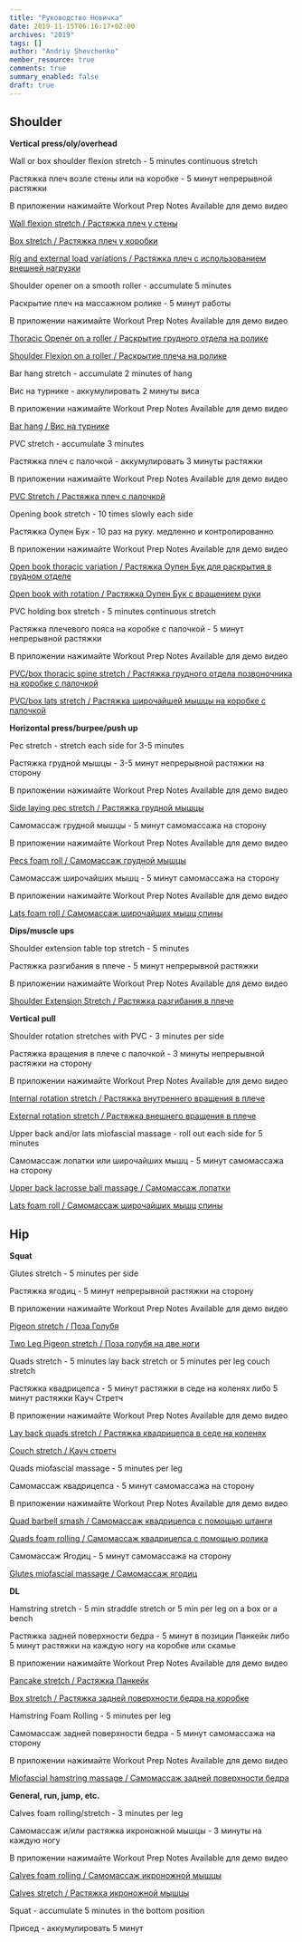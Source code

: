 ```yaml
---
title: "Руководство Новичка"
date: 2019-11-15T06:16:17+02:00
archives: "2019"
tags: []
author: "Andriy Shevchenko"
member_resource: true
comments: true
summary_enabled: false
draft: true
---
```

## Shoulder

**Vertical press/oly/overhead**

Wall or box shoulder flexion stretch - 5 minutes continuous stretch

Растяжка плеч возле стены или на коробке - 5 минут непрерывной растяжки

В приложении нажимайте Workout Prep Notes Available для демо видео

[Wall flexion stretch / Растяжка плеч у стены](https://www.youtube.com/watch?v=ttJru61sWk0) 

[Box stretch / Растяжка плеч у коробки](https://www.youtube.com/watch?v=bgjtkiVD1pQ) 

[Rig and external load variations / Растяжка плеч с использованием внешней нагрузки](https://www.youtube.com/watch?v=VVeTLV6KoPQ)

Shoulder opener on a smooth roller - accumulate 5 minutes

Раскрытие плеч на массажном ролике - 5 минут работы

В приложении нажимайте Workout Prep Notes Available для демо видео

[Thoracic Opener on a roller / Раскрытие грудного отдела на ролике](https://youtu.be/9LJDGUulS_8?t=600)

[Shoulder Flexion on a roller / Раскрытие плеча на ролике](https://www.youtube.com/watch?v=4_DUZpPAhVc)

Bar hang stretch - accumulate 2 minutes of hang

Вис на турнике - аккумулировать 2 минуты виса

В приложении нажимайте Workout Prep Notes Available для демо видео

[Bar hang / Вис на турнике](https://www.youtube.com/watch?v=f6EF4CnSo0Y)

PVC stretch - accumulate 3 minutes

Растяжка плеч с палочкой - аккумулировать 3 минуты растяжки

В приложении нажимайте Workout Prep Notes Available для демо видео

[PVC Stretch / Растяжка плеч с палочкой](https://www.youtube.com/watch?v=iYd1Cak8I5E)

Opening book stretch - 10 times slowly each side

Растяжка Оупен Бук - 10 раз на руку. медленно и контролированно

В приложении нажимайте Workout Prep Notes Available для демо видео

[Open book thoracic variation / Растяжка Оупен Бук для раскрытия в грудном отделе](https://www.youtube.com/watch?v=9LJDGUulS_8&feature=youtu.be&t=450)

[Open book with rotation / Растяжка Оупен Бук с вращением руки](https://youtu.be/o9CeFRr5CE0?t=323)

PVC holding box stretch - 5 minutes continuous stretch

Растяжка плечевого пояса на коробке с палочкой - 5 минут непрерывной растяжки

В приложении нажимайте Workout Prep Notes Available для демо видео

[PVC/box thoracic spine stretch / Растяжка грудного отдела позвоночника на коробке с палочкой](https://www.youtube.com/watch?v=9LJDGUulS_8&feature=youtu.be&t=667)

[PVC/box lats stretch / Растяжка широчайшей мышцы на коробке с палочкой](https://youtu.be/Wx9lG1VTf-Q?t=300)

**Horizontal press/burpee/push up** 

Pec stretch - stretch each side for 3-5 minutes

Растяжка грудной мышцы - 3-5 минут непрерывной растяжки на сторону

В приложении нажимайте Workout Prep Notes Available для демо видео

[Side laying pec stretch / Растяжка грудной мышцы](https://www.youtube.com/watch?v=JtxpCTVhWfE) 

Самомассаж грудной мышцы - 5 минут самомассажа на сторону

В приложении нажимайте Workout Prep Notes Available для демо видео

[Pecs foam roll / Самомассаж грудной мышцы](https://www.youtube.com/watch?v=rwd_LSaKOYM)

Самомассаж широчайших мышц - 5 минут самомассажа на сторону

В приложении нажимайте Workout Prep Notes Available для демо видео

[Lats foam roll / Самомассаж широчайших мышц спины](https://youtu.be/Wx9lG1VTf-Q?t=240) 

**Dips/muscle ups**

Shoulder extension table top stretch - 5 minutes

Растяжка разгибания в плече - 5 минут непрерывной растяжки

В приложении нажимайте Workout Prep Notes Available для демо видео

[Shoulder Extension Stretch / Растяжка разгибания в плече](https://www.youtube.com/watch?v=iEHyNhW9VKk)

**Vertical pull**

Shoulder rotation stretches with PVC - 3 minutes per side

Растяжка вращения в плече с палочкой - 3 минуты непрерывной растяжки на сторону

В приложении нажимайте Workout Prep Notes Available для демо видео

[Internal rotation stretch / Растяжка внутреннего вращения в плече](https://youtu.be/K938ohitkWo?t=55)

[External rotation stretch / Растяжка внешнего вращения в плече](https://youtu.be/K938ohitkWo?t=102)

Upper back and/or lats miofascial massage - roll out each side for 5 minutes

Самомассаж лопатки или широчайших мышц - 5 минут самомассажа на сторону

[Upper back lacrosse ball massage / Самомассаж лопатки](https://youtu.be/wyh3W3wXxCU?t=163)

[Lats foam roll / Самомассаж широчайших мышц спины](https://youtu.be/Wx9lG1VTf-Q?t=240) 


## Hip

**Squat**

Glutes stretch - 5 minutes per side

Растяжка ягодиц - 5 минут непрерывной растяжки на сторону

В приложении нажимайте Workout Prep Notes Available для демо видео

[Pigeon stretch / Поза Голубя](https://youtu.be/R1RZT0bohsw?t=315)

[Two Leg Pigeon stretch / Поза голубя на две ноги](https://www.youtube.com/watch?v=NCJpI60MyLY)

Quads stretch - 5 minutes lay back stretch or 5 minutes per leg couch stretch

Растяжка квадрицепса - 5 минут растяжки в седе на коленях либо 5 минут растяжки Кауч Стретч

В приложении нажимайте Workout Prep Notes Available для демо видео

[Lay back quads stretch / Растяжка квадрицепса в седе на коленях](https://youtu.be/nCHCUbssQq8?t=198)

[Couch stretch / Кауч стретч](https://youtu.be/nCHCUbssQq8?t=347)

Quads miofascial massage - 5 minutes per leg

Самомассаж квадрицепса - 5 минут самомассажа на сторону

В приложении нажимайте Workout Prep Notes Available для демо видео

[Quad barbell smash / Самомассаж квадрицепса с помощью штанги](https://www.youtube.com/watch?v=6zxQkBZLoXs)

[Quads foam rolling / Самомассаж квадрицепса с помощью ролика](https://youtu.be/nCHCUbssQq8?t=81)

Самомассаж Ягодиц - 5 минут самомассажа на сторону

[Glutes miofascial massage / Самомассаж ягодиц](https://youtu.be/R1RZT0bohsw?t=160)

**DL**

Hamstring stretch - 5 min straddle stretch or 5 min per leg on a box or a bench

Растяжка задней поверхности бедра - 5 минут в позиции Панкейк либо 5 минут растяжки на каждую ногу на коробке или скамье

В приложении нажимайте Workout Prep Notes Available для демо видео

[Pancake stretch / Растяжка Панкейк](https://www.youtube.com/watch?v=rlsdNttI-mo)

[Box stretch / Растяжка задней поверхности бедра на коробке](https://www.youtube.com/watch?v=XQq7esZZyH0)

Hamstring Foam Rolling - 5 minutes per leg

Самомассаж задней поверхности бедра - 5 минут самомассажа на сторону

В приложении нажимайте Workout Prep Notes Available для демо видео

[Miofascial hamstring massage / Самомассаж задней поверхности бедра](https://www.youtube.com/watch?v=GE0wFesQDvA)

**General, run, jump, etc.**

Calves foam rolling/stretch - 3 minutes per leg

Самомассаж и/или растяжка икроножной мышцы - 3 минуты на каждую ногу

В приложении нажимайте Workout Prep Notes Available для демо видео

[Calves foam rolling / Самомассаж икроножной мышцы](https://www.youtube.com/watch?v=rpVMZziJeY8)

[Calves stretch / Растяжка икроножной мышцы](https://www.youtube.com/watch?v=O9u1_Bvpng4)

Squat - accumulate 5 minutes in the bottom position

Присед - аккумулировать 5 минут